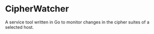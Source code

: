 # CipherWatcher
A service tool written in Go to monitor changes in the cipher suites of a selected host.
